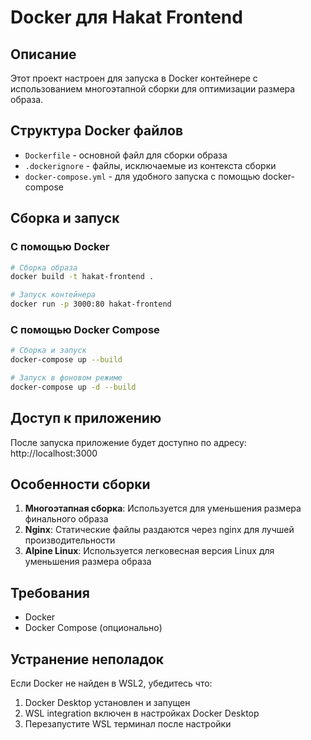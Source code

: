 # Docker для Hakat Frontend

## Описание

Этот проект настроен для запуска в Docker контейнере с использованием многоэтапной сборки для оптимизации размера образа.

## Структура Docker файлов

- `Dockerfile` - основной файл для сборки образа
- `.dockerignore` - файлы, исключаемые из контекста сборки
- `docker-compose.yml` - для удобного запуска с помощью docker-compose

## Сборка и запуск

### С помощью Docker

```bash
# Сборка образа
docker build -t hakat-frontend .

# Запуск контейнера
docker run -p 3000:80 hakat-frontend
```

### С помощью Docker Compose

```bash
# Сборка и запуск
docker-compose up --build

# Запуск в фоновом режиме
docker-compose up -d --build
```

## Доступ к приложению

После запуска приложение будет доступно по адресу: http://localhost:3000

## Особенности сборки

1. **Многоэтапная сборка**: Используется для уменьшения размера финального образа
2. **Nginx**: Статические файлы раздаются через nginx для лучшей производительности
3. **Alpine Linux**: Используется легковесная версия Linux для уменьшения размера образа

## Требования

- Docker
- Docker Compose (опционально)

## Устранение неполадок

Если Docker не найден в WSL2, убедитесь что:
1. Docker Desktop установлен и запущен
2. WSL integration включен в настройках Docker Desktop
3. Перезапустите WSL терминал после настройки
